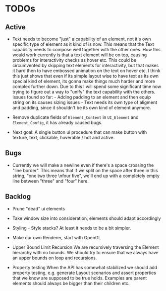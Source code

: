 # TODOs

## Active
* Text needs to become "just" a capability of an element, not it's own specific type of element as it kind of is now.
    This means that the Text capability needs to compose well together with the other ones.
    How this would work currently is that a text element will be on top, causing problems for interactivity
    checks as hover etc. This could be circumvented by skipping text elements for interactivity, but that
    makes it hard then to have embossed animation on the text on hover etc. I think this just shows that even if its
    simple layout wise to have text as its own special kind of element, its gonna make things much harder and more
    complex further down. Due to this I will spend some significant time now trying to figure out a way to "unify"
    the text capability with the others.
    Issues found so far:
        - Adding padding to an element and then equip string on its causes sizing issues
        - Text needs its own type of aligment and padding, since it shouldn't be its own kind of element anymore.

* Remove duplicate fields of `Element_Content` in `UI_Element` and `Element_Config`, it has already caused bugs.
* Next goal: A single button ui procedure that can make button with texture, text, clickable, hoverable / hot 
    and active.

## Bugs
* Currently we will make a newline even if there's a space crossing the "line border".
    This means that if we split on the space after three in this string, "one two three \nfour five",
    we'll end up with a completely empty line between "three" and "four" here.

## Backlog
* Prune "dead" ui elements
* Take window size into consideration, elements should adapt accordingly
* Styling - Style stacks? At least it needs to be a bit simpler.
* Make our own Renderer, start with OpenGL
* Upper Bound Limit Recursion
    We are recursively traversing the Element hierarchy with no bounds. We should try to ensure that we always have an upper bounds on loop 
    and recursions.

* Property testing
    When the API has somewhat stabilized we should add property testing, e.g. generate Layout scenarios and assert properties
    that we know are supposed to be true holds. Examples are parent elements should always be bigger than their children etc.


